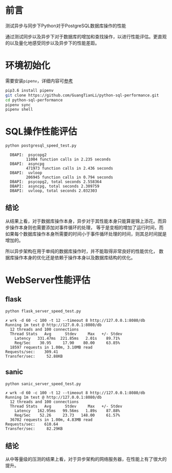 # 前言
测试异步与同步下Python对于PostgreSQL数据库操作的性能

通过测试同步以及异步下对于数据库的增加和查找操作，以进行性能评估。更直观的以及量化地感受同步以及异步下的性能差距。

# 环境初始化
需要安装`pipenv`，详细内容可[参考](https://blog.instcode.top/Python/Ubuntu16.04%E5%AE%89%E8%A3%85Python3.6.html#%E5%AE%89%E8%A3%85pipenv)

```bash
pip3.6 install pipenv
git clone https://github.com/GuangTianLi/python-sql-performance.git
cd python-sql-performance
pipenv sync
pipenv shell
```
# SQL操作性能评估
```bash
python postgresql_speed_test.py
```

```
  DBAPI:  psycopg2
         11004 function calls in 2.235 seconds
  DBAPI:  asyncpg
         471973 function calls in 2.436 seconds
  DBAPI:  uvloop
         206945 function calls in 0.794 seconds
  DBAPI:  psycopg2, total seconds 2.558364
  DBAPI:  asyncpg, total seconds 2.309759
  DBAPI:  uvloop, total seconds 2.032303  
```     

## 结论
从结果上看，对于数据库操作本身，异步对于其性能本身只能算是锦上添花。而异步操作本身则也需要添加对事件循环的处理，
等于是变相的增加了运行时间，而如果每个数据库操作本身所需要的时间小于事件循环处理的时间，则其总时间就是增加的。

所以异步架构在用于单纯的数据库操作时，并不能取得非常良好的性能优化，
数据库操作本身的优化还是依赖于操作本身以及数据库结构的优化。
      
# WebServer性能评估

## flask
```bash
python flask_server_speed_test.py
```

```
✗ wrk -d 60 -c 100 -t 12 --timeout 8 http://127.0.0.1:8080/db
Running 1m test @ http://127.0.0.1:8080/db
  12 threads and 100 connections
  Thread Stats   Avg      Stdev     Max   +/- Stdev
    Latency   331.47ms  221.85ms   2.01s    89.71%
    Req/Sec    30.95     17.90    80.00     63.85%
  18597 requests in 1.00m, 3.10MB read
Requests/sec:    309.41
Transfer/sec:     52.88KB
```

## sanic
```bash
python sanic_server_speed_test.py
```

```
✗ wrk -d 60 -c 100 -t 12 --timeout 8 http://127.0.0.1:8080/db
Running 1m test @ http://127.0.0.1:8080/db
  12 threads and 100 connections
  Thread Stats   Avg      Stdev     Max   +/- Stdev
    Latency   162.95ms   99.56ms   1.89s    87.88%
    Req/Sec    52.26     23.73   148.00     61.57%
  36702 requests in 1.00m, 4.83MB read
Requests/sec:    610.64
Transfer/sec:     82.29KB
```

## 结论
从中等量级的压测的结果上看，对于异步架构的网络服务器，在性能上有了很大的提升。